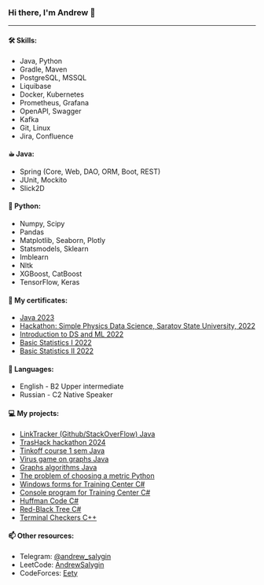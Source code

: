 ### Hi there, I'm Andrew 👋
---
#### 🛠 Skills:
- Java, Python
- Gradle, Maven
- PostgreSQL, MSSQL
- Liquibase
- Docker, Kubernetes
- Prometheus, Grafana
- OpenAPI, Swagger
- Kafka
- Git, Linux
- Jira, Confluence

#### ☕︎ Java:
- Spring (Core, Web, DAO, ORM, Boot, REST)
- JUnit, Mockito
- Slick2D

#### 🐍 Python:
- Numpy, Scipy
- Pandas
- Matplotlib, Seaborn, Plotly
- Statsmodels, Sklearn
- Imblearn
- Nltk
- XGBoost, CatBoost
- TensorFlow, Keras

#### 📜 My certificates:
- [Java 2023](https://www.udemy.com/certificate/UC-637732ed-8dfe-4ba9-a6f2-2f1685d7a682/)
- [Hackathon: Simple Physics Data Science, Saratov State University, 2022](https://oec-static.sgu.ru/storage/oec-ruby/ipsilon//uploads/portfolio/file/user_file/304411/SGU1.jpg)
- [Introduction to DS and ML 2022](https://stepik.org/cert/1596482)
- [Basic Statistics I 2022](https://stepik.org/cert/1569856)
- [Basic Statistics II 2022](https://stepik.org/cert/1584809)

#### 💬 Languages:
- English - B2 Upper intermediate
- Russian - C2 Native Speaker

#### 💻 My projects:
- [LinkTracker (Github/StackOverFlow) Java](https://github.com/AndrewSalygin/LinkTracker-Tinkoff)
- [TrasHack hackathon 2024](https://github.com/GreenCatsTeam/hackathon-2024)
- [Tinkoff course 1 sem Java](https://github.com/AndrewSalygin/java-course-tinkoff-2023)
- [Virus game on graphs Java](https://github.com/AndrewSalygin/graphCourse/tree/game)
- [Graphs algorithms Java](https://github.com/AndrewSalygin/graphCourse)
- [The problem of choosing a metric Python](https://github.com/AndrewSalygin/metrics)
- [Windows forms for Training Center C#](https://github.com/AndrewSalygin/forms_for_training_center)
- [Console program for Training Center C#](https://github.com/AndrewSalygin/FitnessCenterConsole3Levels)
- [Huffman Code C#](https://github.com/AndrewSalygin/HuffmanCode)
- [Red-Black Tree C#](https://github.com/AndrewSalygin/RBTree_cs)
- [Terminal Checkers С++](https://github.com/AndrewSalygin/checkers)

#### 📫 Other resources:
- Telegram: [@andrew_salygin](https://t.me/andrew_salygin)
- LeetCode: [AndrewSalygin](https://leetcode.com/AndrewSalygin/)
- CodeForces: [Eety](https://codeforces.com/profile/Eety)
<!--
**AndrewSalygin/AndrewSalygin** is a ✨ _special_ ✨ repository because its `README.md` (this file) appears on your GitHub profile.

Here are some ideas to get you started:

- 🔭 I’m currently working on ...
 ...
- 👯 I’m looking to collaborate on ...
- 🤔 I’m looking for help with ...
- 💬 Ask me about ...
- 📫 How to reach me: ...
- 😄 Pronouns: ...
- ⚡ Fun fact: ...
-->
